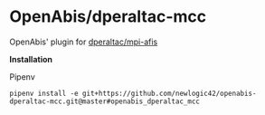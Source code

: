 # OpenAbis/dperaltac-mcc

OpenAbis' plugin for [dperaltac/mpi-afis](https://github.com/dperaltac/mpi-afis)

**Installation**

Pipenv
```
pipenv install -e git+https://github.com/newlogic42/openabis-dperaltac-mcc.git@master#openabis_dperaltac_mcc
```

